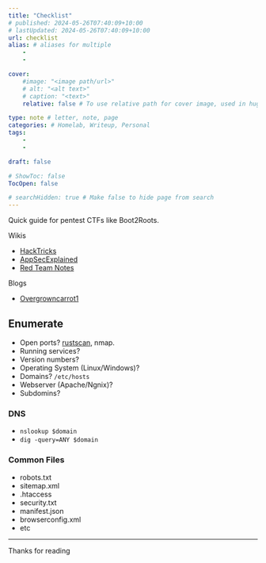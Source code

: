 ```yaml
---
title: "Checklist"
# published: 2024-05-26T07:40:09+10:00
# lastUpdated: 2024-05-26T07:40:09+10:00
url: checklist
alias: # aliases for multiple
    - 
    - 

cover:
    #image: "<image path/url>"
    # alt: "<alt text>"
    # caption: "<text>"
    relative: false # To use relative path for cover image, used in hugo Page-bundles 

type: note # letter, note, page
categories: # Homelab, Writeup, Personal
tags:
    - 
    - 

draft: false

# ShowToc: false
TocOpen: false

# searchHidden: true # Make false to hide page from search
---
```


Quick guide for pentest CTFs like Boot2Roots.

Wikis
- [HackTricks](https://book.hacktricks.xyz/)
- [AppSecExplained](https://appsecexplained.gitbook.io/appsecexplained)
- [Red Team Notes](https://www.ired.team/)

Blogs
- [Overgrowncarrot1](https://overgrowncarrot1.medium.com)

## Enumerate
- Open ports? [rustscan](https://mrash.co/rustscan), nmap.
- Running services? 
- Version numbers?
- Operating System (Linux/Windows)?
- Domains? `/etc/hosts`
- Webserver (Apache/Ngnix)?
- Subdomins?

### DNS
- `nslookup $domain`
- `dig -query=ANY $domain`

### Common Files
- robots.txt
- sitemap.xml
- .htaccess
- security.txt
- manifest.json
- browserconfig.xml
- etc



---

Thanks for reading
